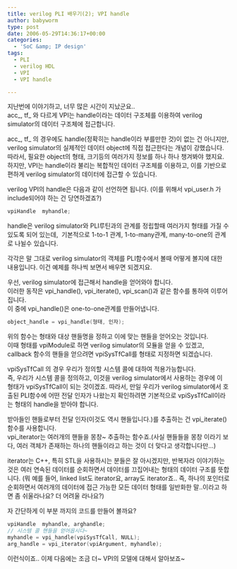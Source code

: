 ```yaml
---
title: verilog PLI 배우기(2); VPI handle
author: babyworm
type: post
date: 2006-05-29T14:36:17+00:00
categories:
  - 'SoC &amp; IP design'
tags:
  - PLI
  - verilog HDL
  - VPI
  - VPI handle

---
```

지난번에 이야기하고, 너무 많은 시간이 지났군요..  
acc\_, tf\_ 와 다르게 VPI는 handle이라는 데이터 구조체를 이용하여 verilog simulator의 데이터 구조체에 접근합니다.

acc\_, tf\_ 의 경우에도 handle(정확히는 handle이라 부를만한 것)이 없는 건 아니지만, verilog simulator의 실제적인 데이터 object에 직접 접근한다는 개념이 강했습니다. 따라서, 필요한 object의 형태, 크기등의 여러가지 정보를 하나 하나 챙겨봐야 했지요.  
하지만, VPI는 handle이라 불리는 복합적인 데이터 구조체를 이용하고, 이를 기반으로 편하게 verilog simulator의 데이터에 접근할 수 있습니다.

verilog VPI의 handle은 다음과 같이 선언하면 됩니다. (이를 위해서 vpi_user.h 가 include되어야 하는 건 당연하겠죠?)

```c
vpiHandle  myhandle;
```

handle은 verilog simulator와 PLI루틴과의 관계를 정립할때 여러가지 형태를 가질 수 있도록 되어 있는데,  기본적으로 1-to-1 관계, 1-to-many관계, many-to-one의 관계로 나뉠수 있습니다.

각각은 말 그대로 verilog simulator의 객체를 PLI함수에서 볼때 어떻게 볼지에 대한 내용입니다. 이건 예제를 하나씩 보면서 배우면 되겠지요.

우선, verilog simulator에 접근해서 handle을 얻어와야 합니다.  
이러한 동작은 vpi\_handle(), vpi\_iterate(), vpi_scan()과 같은 함수를 통하여 이루어집니다.  
이 중에 vpi_handle()은 one-to-one관계를 만들어냅니다.

```verilog
object_handle = vpi_handle(형태, 인자);
```

위의 함수는 형태와 대상 핸들명을 정하고 이에 맞는 핸들을 얻어오는 것입니다.  
이때 형태를 vpiModule로 하면 verilog simulator의 모듈을 얻을 수 있겠고, callback 함수의 핸들을 얻으려면 vpiSysTfCall를 형태로 지정하면 되겠습니다.

vpiSysTfCall 의 경우 우리가 정의할 시스템 콜에 대하여 적용가능합니다.  
즉, 우리가 시스템 콜을 정의하고, 이것을 verilog simulator에서 사용하는 경우에 이 형태가 vpiSysTfCall이 되는 것이겠죠. 따라서, 만일 우리가 verilog simulator에서 호출된 PLI함수에 어떤 전달 인자가 나왔는지 확인하려면 기본적으로 vpiSysTfCall이라는 형태의 handle을 받아야 합니다.

받아들인 핸들로부터 전달 인자(이것도 역시 핸들입니다.)를 추출하는 건 vpi_iterate() 함수를 사용합니다.  
vpi_iterator는 여러개의 핸들을 몽창~ 추출하는 함수죠.(사실 핸들들을 몽창 이라기 보다, 여러 객체가 존재하는 하나의 핸들이라고 하는 것이 더 맞다고 생각합니다만&#8230;)

iterator는 C++, 특히 STL을 사용하시는 분들은 잘 아시겠지만, 반복자라 이야기하는 것은 여러 연속된 데이터를 순회하면서 데이터를 끄집어내는 형태의 데이터 구조를 뜻합니다. (뭐 예를 들어, linked list도 iterator요, array도 iterator죠.. 즉, 하나의 포인터로 순회하면서 여러개의 데이터에 접근 가능한 모든 데이터 형태를 일반화한 말..이라고 하면 좀 쉬울라나요? 더 어려울 라나요?)

자 간단하게 이 부분 까지의 코드를 만들어 볼까요?

```c++
vpiHandle  myhandle, arghandle;
// 시스템 콜 핸들을 얻어옵시다~
myhandle = vpi_handle(vpiSysTfCall, NULL);  
arg_handle = vpi_iterator(vpiArgument, myhandle);
```

이런식이죠.. 이제 다음에는 조금 더~ VPI의 모델에 대해서 알아보죠~